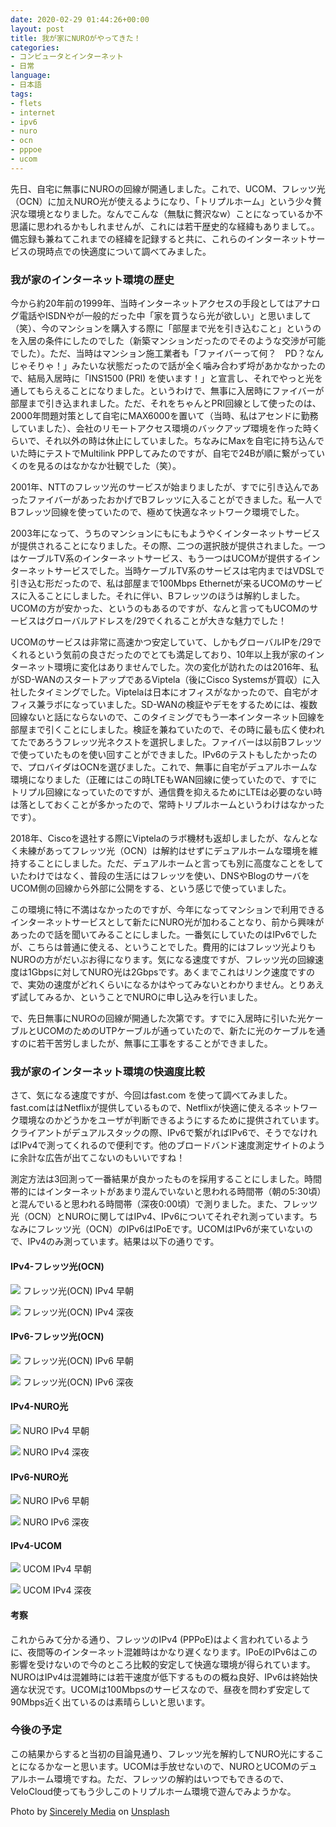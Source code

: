 ```yaml
---
date: 2020-02-29 01:44:26+00:00
layout: post
title: 我が家にNUROがやってきた！
categories:
- コンピュータとインターネット
- 日常
language:
- 日本語
tags:
- flets
- internet
- ipv6
- nuro
- ocn
- pppoe
- ucom
---
```


先日、自宅に無事にNUROの回線が開通しました。これで、UCOM、フレッツ光（OCN）に加えNURO光が使えるようになり、「トリプルホーム」という少々贅沢な環境となりました。なんでこんな（無駄に贅沢なw）ことになっているか不思議に思われるかもしれませんが、これには若干歴史的な経緯もありまして。。備忘録も兼ねてこれまでの経緯を記録すると共に、これらのインターネットサービスの現時点での快適度について調べてみました。


### 我が家のインターネット環境の歴史


今から約20年前の1999年、当時インターネットアクセスの手段としてはアナログ電話やISDNやが一般的だった中「家を買うなら光が欲しい」と思いまして（笑）、今のマンションを購入する際に「部屋まで光を引き込むこと」というのを入居の条件にしたのでした（新築マンションだったのでそのような交渉が可能でした）。ただ、当時はマンション施工業者も「ファイバーって何？　PD？なんじゃそりゃ！」みたいな状態だったので話が全く噛み合わず埒があかなかったので、結局入居時に「INS1500 (PRI) を使います！」と宣言し、それでやっと光を通してもらえることになりました。というわけで、無事に入居時にファイバーが部屋まで引き込まれました。ただ、それをちゃんとPRI回線として使ったのは、2000年問題対策として自宅にMAX6000を置いて（当時、私はアセンドに勤務していました）、会社のリモートアクセス環境のバックアップ環境を作った時くらいで、それ以外の時は休止にしていました。ちなみにMaxを自宅に持ち込んでいた時にテストでMultilink PPPしてみたのですが、自宅で24Bが順に繋がっていくのを見るのはなかなか壮観でした（笑）。

2001年、NTTのフレッツ光のサービスが始まりましたが、すでに引き込んであったファイバーがあったおかげでBフレッツに入ることができました。私一人でBフレッツ回線を使っていたので、極めて快適なネットワーク環境でした。

2003年になって、うちのマンションにもにもようやくインターネットサービスが提供されることになりました。その際、二つの選択肢が提供されました。一つはケーブルTV系のインターネットサービス、もう一つはUCOMが提供するインターネットサービスでした。当時ケーブルTV系のサービスは宅内まではVDSLで引き込む形だったので、私は部屋まで100Mbps Ethernetが来るUCOMのサービスに入ることにしました。それに伴い、Bフレッツのほうは解約しました。UCOMの方が安かった、というのもあるのですが、なんと言ってもUCOMのサービスはグローバルアドレスを/29でくれることが大きな魅力でした！

UCOMのサービスは非常に高速かつ安定していて、しかもグローバルIPを/29でくれるという気前の良さだったのでとても満足しており、10年以上我が家のインターネット環境に変化はありませんでした。次の変化が訪れたのは2016年、私がSD-WANのスタートアップであるViptela（後にCisco Systemsが買収）に入社したタイミングでした。Viptelaは日本にオフィスがなかったので、自宅がオフィス兼ラボになっていました。SD-WANの検証やデモをするためには、複数回線ないと話にならないので、このタイミングでもう一本インターネット回線を部屋まで引くことにしました。検証を兼ねていたので、その時に最も広く使われてたであろうフレッツ光ネクストを選択しました。ファイバーは以前Bフレッツで使っていたものを使い回すことができました。IPv6のテストもしたかったので、プロバイダはOCNを選びました。これで、無事に自宅がデュアルホームな環境になりました（正確にはこの時LTEもWAN回線に使っていたので、すでにトリプル回線になっていたのですが、通信費を抑えるためにLTEは必要のない時は落としておくことが多かったので、常時トリプルホームというわけはなかったです）。

2018年、Ciscoを退社する際にViptelaのラボ機材も返却しましたが、なんとなく未練があってフレッツ光（OCN）は解約はせずにデュアルホームな環境を維持することにしました。ただ、デュアルホームと言っても別に高度なことをしていたわけではなく、普段の生活にはフレッツを使い、DNSやBlogのサーバをUCOM側の回線から外部に公開をする、という感じで使っていました。

この環境に特に不満はなかったのですが、今年になってマンションで利用できるインターネットサービスとして新たにNURO光が加わることなり、前から興味があったので話を聞いてみることにしました。一番気にしていたのはIPv6でしたが、こちらは普通に使える、ということでした。費用的にはフレッツ光よりもNUROの方がだいぶお得になります。気になる速度ですが、フレッツ光の回線速度は1Gbpsに対してNURO光は2Gbpsです。あくまでこれはリンク速度ですので、実効の速度がどれくらいになるかはやってみないとわかりません。とりあえず試してみるか、ということでNUROに申し込みを行いました。

で、先日無事にNUROの回線が開通した次第です。すでに入居時に引いた光ケーブルとUCOMのためのUTPケーブルが通っていたので、新たに光のケーブルを通すのに若干苦労しましたが、無事に工事をすることができました。


### 我が家のインターネット環境の快適度比較


さて、気になる速度ですが、今回はfast.com を使って調べてみました。fast.comははNetflixが提供しているもので、Netflixが快適に使えるネットワーク環境なのかどうかをユーザが判断できるようにするために提供されています。クライアントがデュアルスタックの際、IPv6で繋がればIPv6で、そうでなければIPv4で測ってくれるので便利です。他のブロードバンド速度測定サイトのように余計な広告が出てこないのもいいですね！

測定方法は3回測って一番結果が良かったものを採用することにしました。時間帯的にはインターネットがあまり混んでいないと思われる時間帯（朝の5:30頃）と混んでいると思われる時間帯（深夜0:00頃）で測りました。また、フレッツ光（OCN）とNUROに関してはIPv4、IPv6についてそれぞれ測っています。ちなみにフレッツ光（OCN）のIPv6はIPoEです。UCOMはIPv6が来ていないので、IPv4のみ測っています。結果は以下の通りです。


#### IPv4-フレッツ光(OCN)


[![](http://blog.shin.do/wp-content/uploads/2020/02/FLETS-v4-2020-02-29-at-5.25.16-150x150.jpg)](http://blog.shin.do/wp-content/uploads/2020/02/FLETS-v4-2020-02-29-at-5.25.16.jpg) フレッツ光(OCN) IPv4 早朝

[![](http://blog.shin.do/wp-content/uploads/2020/02/FLETS-v4-2020-02-29-at-0.10.13-150x150.jpg)](http://blog.shin.do/wp-content/uploads/2020/02/FLETS-v4-2020-02-29-at-0.10.13.jpg) フレッツ光(OCN) IPv4 深夜


#### IPv6-フレッツ光(OCN)


[![](http://blog.shin.do/wp-content/uploads/2020/02/FLETS-v6-2020-02-29-at-5.32.27-150x150.jpg)](http://blog.shin.do/wp-content/uploads/2020/02/FLETS-v6-2020-02-29-at-5.32.27.jpg) フレッツ光(OCN) IPv6 早朝

[![](http://blog.shin.do/wp-content/uploads/2020/02/FLETS-v6-2020-02-29-at-0.16.55-150x150.jpg)](http://blog.shin.do/wp-content/uploads/2020/02/FLETS-v6-2020-02-29-at-0.16.55.jpg) フレッツ光(OCN) IPv6 深夜


#### IPv4-NURO光


[![](http://blog.shin.do/wp-content/uploads/2020/02/NURO-v4-2020-02-29-at-5.28.20-150x150.jpg)](http://blog.shin.do/wp-content/uploads/2020/02/NURO-v4-2020-02-29-at-5.28.20.jpg) NURO IPv4 早朝

[![](http://blog.shin.do/wp-content/uploads/2020/02/NURO-v4-2020-02-29-at-0.12.31-150x150.jpg)](http://blog.shin.do/wp-content/uploads/2020/02/NURO-v4-2020-02-29-at-0.12.31.jpg) NURO IPv4 深夜


#### IPv6-NURO光


[![](http://blog.shin.do/wp-content/uploads/2020/02/NURO-v6-2020-02-29-at-5.34.09-150x150.jpg)](http://blog.shin.do/wp-content/uploads/2020/02/NURO-v6-2020-02-29-at-5.34.09.jpg) NURO IPv6 早朝

[![](http://blog.shin.do/wp-content/uploads/2020/02/NURO-v6-2020-02-29-at-0.18.38-150x150.jpg)](http://blog.shin.do/wp-content/uploads/2020/02/NURO-v6-2020-02-29-at-0.18.38.jpg) NURO IPv6 深夜


#### IPv4-UCOM


[![](http://blog.shin.do/wp-content/uploads/2020/02/UCOM-v4-2020-02-29-at-5.29.34-150x150.jpg)](http://blog.shin.do/wp-content/uploads/2020/02/UCOM-v4-2020-02-29-at-5.29.34.jpg) UCOM IPv4 早朝

[![](http://blog.shin.do/wp-content/uploads/2020/02/UCOM-v4-2020-02-29-at-0.15.00-150x150.jpg)](http://blog.shin.do/wp-content/uploads/2020/02/UCOM-v4-2020-02-29-at-0.15.00.jpg) UCOM IPv4 深夜


#### 考察


これからみて分かる通り、フレッツのIPv4 (PPPoE)はよく言われているように、夜間等のインターネット混雑時はかなり遅くなります。IPoEのIPv6はこの影響を受けないので今のところ比較的安定して快適な環境が得られています。NUROはIPv4は混雑時には若干速度が低下するものの概ね良好、IPv6は終始快適な状況です。UCOMは100Mbpsのサービスなので、昼夜を問わず安定して90Mbps近く出ているのは素晴らしいと思います。


### 今後の予定


この結果からすると当初の目論見通り、フレッツ光を解約してNURO光にすることになるかなーと思います。UCOMは手放せないので、NUROとUCOMのデュアルホーム環境ですね。ただ、フレッツの解約はいつでもできるので、VeloCloud使ってもう少しこのトリプルホーム環境で遊んでみようかな。

Photo by [Sincerely Media](https://unsplash.com/@sincerelymedia?utm_source=unsplash&utm_medium=referral&utm_content=creditCopyText) on [Unsplash](https://unsplash.com/s/photos/surfing?utm_source=unsplash&utm_medium=referral&utm_content=creditCopyText)
